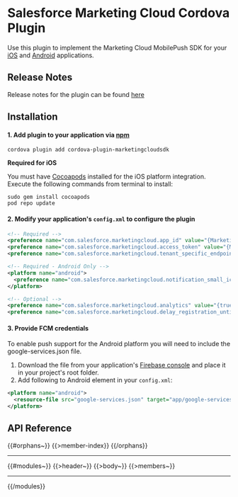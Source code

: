 # Salesforce Marketing Cloud Cordova Plugin

Use this plugin to implement the Marketing Cloud MobilePush SDK for your [iOS](https://salesforce-marketingcloud.github.io/MarketingCloudSDK-iOS/) and [Android](http://salesforce-marketingcloud.github.io/MarketingCloudSDK-Android/) applications.

## Release Notes

Release notes for the plugin can be found [here](CHANGELOG.md)

## Installation

#### 1. Add plugin to your application via [npm](https://www.npmjs.com/package/cordova-plugin-marketingcloudsdk)

```shell
cordova plugin add cordova-plugin-marketingcloudsdk
```

**Required for iOS**

You must have [Cocoapods](https://cocoapods.org/) installed for the iOS platform integration.  Execute the following commands from terminal to install:
```shell
sudo gem install cocoapods
pod repo update
```

#### 2. Modify your application's `config.xml` to configure the plugin <a name="config"></a>

```xml
<!-- Required -->
<preference name="com.salesforce.marketingcloud.app_id" value="{Marketing Cloud application id}" />
<preference name="com.salesforce.marketingcloud.access_token" value="{Marketing Cloud access token}" />
<preference name="com.salesforce.marketingcloud.tenant_specific_endpoint" value="{URL retrieved from Marketing Cloud adminstration page}" />

<!-- Required - Android Only -->
<platform name="android">
  <preference name="com.salesforce.marketingcloud.notification_small_icon" value="ic_notification" />
</platform>

<!-- Optional -->
<preference name="com.salesforce.marketingcloud.analytics" value="{true|false}" />
<preference name="com.salesforce.marketingcloud.delay_registration_until_contact_key_is_set" value="{true|false}" />
```

#### 3. Provide FCM credentials

To enable push support for the Android platform you will need to include the google-services.json file.  

1. Download the file from your application's [Firebase console](https://console.firebase.google.com/) and place it in your project's root folder.  
2. Add following to Android element in your `config.xml`:

```xml
<platform name="android">
  <resource-file src="google-services.json" target="app/google-services.json" />
</platform>
```

## API Reference <a name="reference"></a>

{{#orphans~}}
{{>member-index}}
{{/orphans}}

---

{{#modules~}}
{{>header~}}
{{>body~}}
{{>members~}}

---

{{/modules}}
